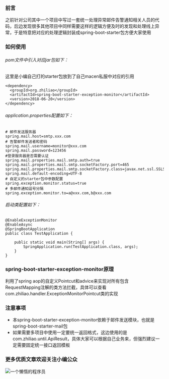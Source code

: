 
### 前言
之前针对公司其中一个项目中写过一套统一处理异常邮件告警通知相关人员的代码，后边发现很多其他项目中同样需要这样的逻辑方便及时的发现和处理线上异常，于是特意把对应的处理逻辑封装成spring-boot-starter包方便大家使用
### 如何使用
###### pom文件中引入对应jar包如下：
这里是小编自己打的starter包放到了自己macen私服中对应的引用
```
<dependency>
  <groupId>org.zhiliao</groupId>
  <artifactId>spring-boot-starter-exception-monitor</artifactId>
  <version>2018-06-20</version>
</dependency>
```
###### application.properties配置如下：
```
# 邮件发送服务器
spring.mail.host=smtp.xxx.com
# 告警邮件发送者和密码
spring.mail.username=monitor@xxx.com
spring.mail.password=123456
#登录服务器是否需要认证  
spring.mail.properties.mail.smtp.auth=true
spring.mail.properties.mail.smtp.socketFactory.port=465
spring.mail.properties.mail.smtp.socketFactory.class=javax.net.ssl.SSLSocketFactory
spring.mail.default-encoding=UTF-8
# 自定义的starter包中参数配置
spring.exception.monitor.status=true
# 多邮件通知逗号分隔
spring.exception.monitor.to=a@xxx.com,b@xxx.com
```
###### 启动类配置如下：
```
@EnableExceptionMonitor
@EnableAsync
@SpringBootApplication
public class TestApplication {

	public static void main(String[] args) {
		SpringApplication.run(TestApplication.class, args);
	}
}
```
### spring-boot-starter-exception-monitor原理
利用了spring aop的自定义Pointcut和advice来实现对所有包含RequestMapping注解的类方法拦截，具体可以查看com.zhiliao.handler.ExceptionMonitorPointcut类的实现
### 注意事项
- 本spring-boot-starter-exception-monitor依赖于邮件发送模块，也就是spring-boot-starter-mail包
- 如果需要多项目中使用一定要统一返回格式，这边使用的是com.zhiliao.until.ApiResult，具体大家可以根据自己业务来，但强烈建议一定需要固定统一接口返回模板


### 更多优质文章欢迎关注小编公众

![一个懒惰的程序员](https://github.com/zhiliao666/spring-boot-starter/blob/master/spring-boot-starter-exception-monitor/qrcode_for_gh_d88d06cbce83_258%20.jpg)
